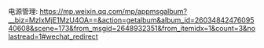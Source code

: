 
电源管理: https://mp.weixin.qq.com/mp/appmsgalbum?__biz=MzIxMjE1MzU4OA==&action=getalbum&album_id=2603484247609540608&scene=173&from_msgid=2648932351&from_itemidx=1&count=3&nolastread=1#wechat_redirect

